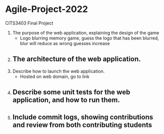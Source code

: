 # Agile-Project-2022
CITS3403 Final Project

1. The purpose of the web application, explaining the design of the game
    - Logo blurring memory game, guess the logo that has been blurred, blur will reduce as wrong guesses increase
2. The architecture of the web application.
    - 
3. Describe how to launch the web application.
    - Hosted on web domain, go to link
4. Describe some unit tests for the web application, and how to run them.
    - 
5. Include commit logs, showing contributions and review from both contributing students
    - 
